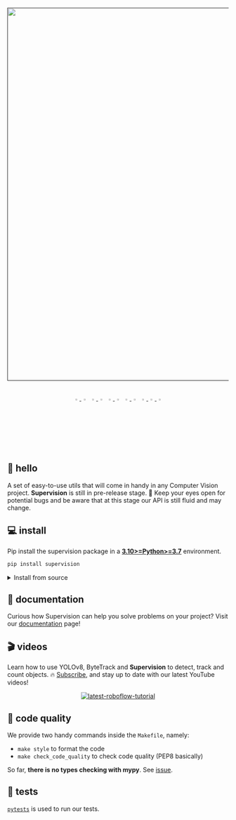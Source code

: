 <div align="center">
  <p>
    <a align="center" href="" target="_blank">
      <img
        width="850"
        src="https://media.roboflow.com/open-source/supervision/roboflow-supervision-banner.png?ik-sdk-version=javascript-1.4.3&updatedAt=1674062891088"
      >
    </a>
  </p>
  <br>

  <div align="center">
      <a href="https://youtube.com/roboflow">
          <img
            src="https://media.roboflow.com/notebooks/template/icons/purple/youtube.png?ik-sdk-version=javascript-1.4.3&updatedAt=1672949634652"
            width="3%"
          />
      </a>
      <img src="https://raw.githubusercontent.com/ultralytics/assets/main/social/logo-transparent.png" width="3%"/>
      <a href="https://roboflow.com">
          <img
            src="https://media.roboflow.com/notebooks/template/icons/purple/roboflow-app.png?ik-sdk-version=javascript-1.4.3&updatedAt=1672949746649"
            width="3%"
          />
      </a>
      <img src="https://raw.githubusercontent.com/ultralytics/assets/main/social/logo-transparent.png" width="3%"/>
      <a href="https://www.linkedin.com/company/roboflow-ai/">
          <img
            src="https://media.roboflow.com/notebooks/template/icons/purple/linkedin.png?ik-sdk-version=javascript-1.4.3&updatedAt=1672949633691"
            width="3%"
          />
      </a>
      <img src="https://raw.githubusercontent.com/ultralytics/assets/main/social/logo-transparent.png" width="3%"/>
      <a href="https://docs.roboflow.com">
          <img
            src="https://media.roboflow.com/notebooks/template/icons/purple/knowledge.png?ik-sdk-version=javascript-1.4.3&updatedAt=1672949634511"
            width="3%"
          />
      </a>
      <img src="https://raw.githubusercontent.com/ultralytics/assets/main/social/logo-transparent.png" width="3%"/>
      <a href="https://disuss.roboflow.com">
          <img
            src="https://media.roboflow.com/notebooks/template/icons/purple/forum.png?ik-sdk-version=javascript-1.4.3&updatedAt=1672949633584"
            width="3%"
          />
      <img src="https://raw.githubusercontent.com/ultralytics/assets/main/social/logo-transparent.png" width="3%"/>
      <a href="https://blog.roboflow.com">
          <img
            src="https://media.roboflow.com/notebooks/template/icons/purple/blog.png?ik-sdk-version=javascript-1.4.3&updatedAt=1672949633605"
            width="3%"
          />
      </a>
      </a>
  </div>

</div>

## 👋 hello

A set of easy-to-use utils that will come in handy in any Computer Vision project. **Supervision** is still in 
pre-release stage. 🚧 Keep your eyes open for potential bugs and be aware that at this stage our API is still fluid 
and may change.

## 💻 install

Pip install the supervision package in a
[**3.10>=Python>=3.7**](https://www.python.org/) environment.

```bash
pip install supervision
```

<details close>
<summary>Install from source</summary>

```bash
# clone repository and navigate to root directory
git clone https://github.com/roboflow/supervision.git
cd supervision

# setup python environment and activate it
python3 -m venv venv
source venv/bin/activate

# install
pip install -e ".[dev]"
```

</details>

## 📖 documentation

Curious how Supervision can help you solve problems on your project? Visit our [documentation](https://roboflow.github.io/supervision) page!

## 🎬 videos

Learn how to use YOLOv8, ByteTrack and **Supervision** to detect, track and count objects. 🔥
[Subscribe](https://www.youtube.com/@Roboflow), and stay up to date with our latest YouTube videos!

<p align="center">
    <a href="https://youtu.be/OS5qI9YBkfk">
        <img src="https://user-images.githubusercontent.com/26109316/213702005-ddd568f0-b902-46c2-9af9-e6ff33db23bf.jpg" alt="latest-roboflow-tutorial">
    </a>
</p>

## 🧹 code quality 

We provide two handy commands inside the `Makefile`, namely:

- `make style` to format the code
- `make check_code_quality` to check code quality (PEP8 basically)

So far, **there is no types checking with mypy**. See [issue](https://github.com/roboflow-ai/template-python/issues/4). 

## 🧪 tests 

[`pytests`](https://docs.pytest.org/en/7.1.x/) is used to run our tests.
